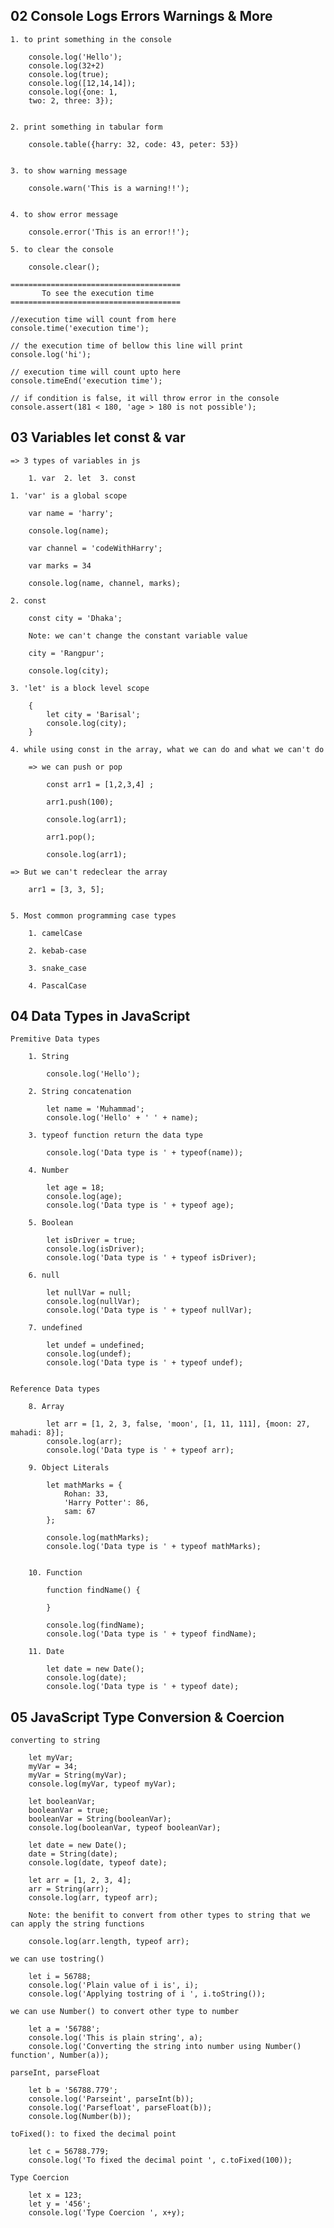 ## 02 Console Logs Errors Warnings & More

    1. to print something in the console

        console.log('Hello');
        console.log(32+2)
        console.log(true);
        console.log([12,14,14]);
        console.log({one: 1,
        two: 2, three: 3});


    2. print something in tabular form 

        console.table({harry: 32, code: 43, peter: 53})


    3. to show warning message

        console.warn('This is a warning!!');


    4. to show error message

        console.error('This is an error!!');

    5. to clear the console

        console.clear();

    ======================================
           To see the execution time
    ======================================

    //execution time will count from here
    console.time('execution time');

    // the execution time of bellow this line will print
    console.log('hi');

    // execution time will count upto here
    console.timeEnd('execution time');

    // if condition is false, it will throw error in the console
    console.assert(181 < 180, 'age > 180 is not possible');

## 03 Variables let const & var

    => 3 types of variables in js

        1. var  2. let  3. const

    1. 'var' is a global scope

        var name = 'harry';
        
        console.log(name);

        var channel = 'codeWithHarry';
        
        var marks = 34

        console.log(name, channel, marks);

    2. const 

        const city = 'Dhaka';

        Note: we can't change the constant variable value

        city = 'Rangpur';

        console.log(city);

    3. 'let' is a block level scope

        {
            let city = 'Barisal';
            console.log(city);
        }

    4. while using const in the array, what we can do and what we can't do

        => we can push or pop 

            const arr1 = [1,2,3,4] ;

            arr1.push(100);

            console.log(arr1);

            arr1.pop();

            console.log(arr1);

    => But we can't redeclear the array

        arr1 = [3, 3, 5];

 
    5. Most common programming case types

        1. camelCase

        2. kebab-case

        3. snake_case

        4. PascalCase

## 04 Data Types in JavaScript

    Premitive Data types

        1. String 

            console.log('Hello');

        2. String concatenation

            let name = 'Muhammad';
            console.log('Hello' + ' ' + name);

        3. typeof function return the data type

            console.log('Data type is ' + typeof(name));

        4. Number 

            let age = 18;
            console.log(age);
            console.log('Data type is ' + typeof age);

        5. Boolean 

            let isDriver = true;
            console.log(isDriver);
            console.log('Data type is ' + typeof isDriver);

        6. null 

            let nullVar = null;
            console.log(nullVar);
            console.log('Data type is ' + typeof nullVar);

        7. undefined 

            let undef = undefined;
            console.log(undef);
            console.log('Data type is ' + typeof undef);


    Reference Data types

        8. Array

            let arr = [1, 2, 3, false, 'moon', [1, 11, 111], {moon: 27, mahadi: 8}];
            console.log(arr);
            console.log('Data type is ' + typeof arr);

        9. Object Literals

            let mathMarks = {
                Rohan: 33,
                'Harry Potter': 86,
                sam: 67
            };

            console.log(mathMarks);
            console.log('Data type is ' + typeof mathMarks);


        10. Function

            function findName() {
                
            }
            
            console.log(findName);
            console.log('Data type is ' + typeof findName);

        11. Date

            let date = new Date();
            console.log(date);
            console.log('Data type is ' + typeof date);

## 05 JavaScript Type Conversion & Coercion


    converting to string

        let myVar;
        myVar = 34;
        myVar = String(myVar);
        console.log(myVar, typeof myVar);

        let booleanVar;
        booleanVar = true;
        booleanVar = String(booleanVar);
        console.log(booleanVar, typeof booleanVar);

        let date = new Date();
        date = String(date);
        console.log(date, typeof date);

        let arr = [1, 2, 3, 4];
        arr = String(arr);
        console.log(arr, typeof arr);

        Note: the benifit to convert from other types to string that we can apply the string functions
        
        console.log(arr.length, typeof arr);

    we can use tostring()

        let i = 56788;
        console.log('Plain value of i is', i);
        console.log('Applying tostring of i ', i.toString());

    we can use Number() to convert other type to number
    
        let a = '56788';
        console.log('This is plain string', a);
        console.log('Converting the string into number using Number() function', Number(a));

    parseInt, parseFloat
    
        let b = '56788.779';
        console.log('Parseint', parseInt(b));
        console.log('Parsefloat', parseFloat(b));
        console.log(Number(b));

    toFixed(): to fixed the decimal point

        let c = 56788.779;
        console.log('To fixed the decimal point ', c.toFixed(100));

    Type Coercion

        let x = 123;
        let y = '456';
        console.log('Type Coercion ', x+y);











